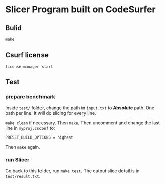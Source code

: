 Slicer Program built on CodeSurfer
=================================

Bulid
-----

```
make
```

Csurf license
-------------

```
license-manager start
```

Test
----

### prepare benchmark

Inside `test/` folder, change the path in `input.txt` to **Absolute** path.
One path per line. It will do slicing for every line.

`make clean` if necessary.
Then `make`. Then uncomment and change the last line in `myproj.csconf` to:

```
PRESET_BUILD_OPTIONS = highest
```

Then `make` again.

### run Slicer
Go back to this folder, run `make test`. The output slice detail is in `test/result.txt`.
